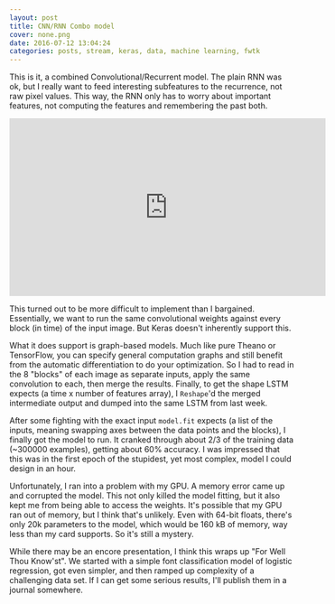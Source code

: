 ```yaml
---
layout: post
title: CNN/RNN Combo model
cover: none.png
date: 2016-07-12 13:04:24 
categories: posts, stream, keras, data, machine learning, fwtk
---
```


This is it, a combined Convolutional/Recurrent model.  The plain RNN was ok, but I really want to feed interesting subfeatures to the recurrence, not raw pixel values.  This way, the RNN only has to worry about important features, not computing the features and remembering the past both.

<iframe width="560" height="315" src="https://www.youtube.com/embed/wSpPJtenw_c" frameborder="0"> </iframe>

This turned out to be more difficult to implement than I bargained.  Essentially, we want to run the same convolutional weights against every block (in time) of the input image.  But Keras doesn't inherently support this.

What it does support is graph-based models.  Much like pure Theano or TensorFlow, you can specify general computation graphs and still benefit from the automatic differentiation to do your optimization.  So I had to read in the 8 "blocks" of each image as separate inputs, apply the same convolution to each, then merge the results.  Finally, to get the shape LSTM expects (a time x number of features array), I `Reshape`'d the merged intermediate output and dumped into the same LSTM from last week.

After some fighting with the exact input `model.fit` expects (a list of the inputs, meaning swapping axes between the data points and the blocks), I finally got the model to run.  It cranked through about 2/3 of the training data (~300000 examples), getting about 60% accuracy.  I was impressed that this was in the first epoch of the stupidest, yet most complex, model I could design in an hour.

Unfortunately, I ran into a problem with my GPU.  A memory error came up and corrupted the model.  This not only killed the model fitting, but it also kept me from being able to access the weights.  It's possible that my GPU ran out of memory, but I think that's unlikely.  Even with 64-bit floats, there's only 20k parameters to the model, which would be 160 kB of memory, way less than my card supports.  So it's still a mystery.

While there may be an encore presentation, I think this wraps up "For Well Thou Know'st".  We started with a simple font classification model of logistic regression, got even simpler, and then ramped up complexity of a challenging data set.  If I can get some serious results, I'll publish them in a journal somewhere.
